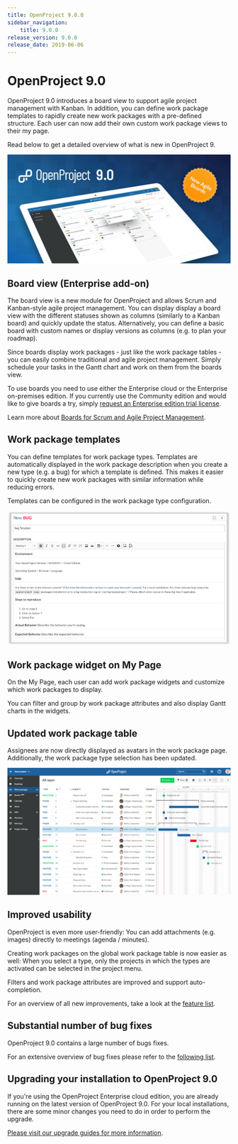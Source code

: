 ```yaml
---
title: OpenProject 9.0.0
sidebar_navigation:
    title: 9.0.0
release_version: 9.0.0
release_date: 2019-06-06
---
```


# OpenProject 9.0

OpenProject 9.0 introduces a board view to support agile project management with Kanban. In addition, you can define work package templates to rapidly create new work packages with a pre-defined structure. Each user can now add their own custom work package views to their my page.

Read below to get a detailed overview of what is new in OpenProject 9.

![OpenProject 9](release-teaser.jpg)

## Board view (Enterprise add-on)

The board view is a new module for OpenProject and allows Scrum and Kanban-style agile project management. You can display display a board view with the different statuses shown as columns (similarly to a Kanban board) and quickly update the status. Alternatively, you can define a basic board with custom names or display versions as columns (e.g. to plan your roadmap).

Since boards display work packages - just like the work package tables - you can easily combine traditional and agile project management. Simply schedule your tasks in the Gantt chart and work on them from the boards view.

To use boards you need to use either the Enterprise cloud or the Enterprise on-premises edition. If you currently use the Community edition and would like to give boards a try, simply [request an Enterprise edition trial license](https://www.openproject.org/pricing/#trial).

Learn more about [Boards for Scrum and Agile Project Management](../../../user-guide/agile-boards/).

## Work package templates

You can define templates for work package types. Templates are automatically displayed in the work package description when you create a new type (e.g. a bug) for which a template is defined. This makes it easier to quickly create new work packages with similar information while reducing errors.

Templates can be configured in the work package type configuration.

![Work package templates](template.png)

## Work package widget on My Page

On the My Page, each user can add work package widgets and customize which work packages to display.

You can filter and group by work package attributes and also display Gantt charts in the widgets.

## Updated work package table

Assignees are now directly displayed as avatars in the work package page. Additionally, the work package type selection has been updated.

![Improved design](improved-design.png)

## Improved usability

OpenProject is even more user-friendly: You can add attachments (e.g. images) directly to meetings (agenda / minutes).

Creating work packages on the global work package table is now easier as well: When you select a type, only the projects in which the types are activated can be selected in the project menu.

Filters and work package attributes are improved and support auto-completion.

For an overview of all new improvements, take a look at the [feature list](https://community.openproject.org/projects/openproject/work_packages?query_props={"c"%3A["id"%2C"subject"%2C"type"%2C"status"%2C"assignee"%2C"version"]%2C"hi"%3Atrue%2C"g"%3A""%2C"t"%3A"id%3Aasc"%2C"f"%3A[{"n"%3A"status"%2C"o"%3A"!"%2C"v"%3A["6"]}%2C{"n"%3A"version"%2C"o"%3A"%3D"%2C"v"%3A["853"]}%2C{"n"%3A"subprojectId"%2C"o"%3A"*"%2C"v"%3A[]}%2C{"n"%3A"type"%2C"o"%3A"%3D"%2C"v"%3A["6"%2C"8"]}]%2C"pa"%3A1%2C"pp"%3A100}).

## Substantial number of bug fixes

OpenProject 9.0 contains a large number of bugs fixes.

For an extensive overview of bug fixes please refer to the [following list](https://community.openproject.org/projects/openproject/work_packages?query_props={"c"%3A["id"%2C"subject"%2C"type"%2C"status"%2C"assignee"]%2C"hi"%3Afalse%2C"g"%3A""%2C"t"%3A"id%3Adesc"%2C"f"%3A[{"n"%3A"version"%2C"o"%3A"%3D"%2C"v"%3A["853"]}%2C{"n"%3A"type"%2C"o"%3A"%3D"%2C"v"%3A["1"]}%2C{"n"%3A"subprojectId"%2C"o"%3A"*"%2C"v"%3A[]}]%2C"pa"%3A1%2C"pp"%3A20}).

## Upgrading your installation to OpenProject 9.0

If you're using the OpenProject Enterprise cloud edition, you are already running on the latest version of OpenProject 9.0. For your local installations, there are some minor changes you need to do in order to perform the upgrade.

[Please visit our upgrade guides for more information](../../../installation-and-operations/operation/upgrading).
